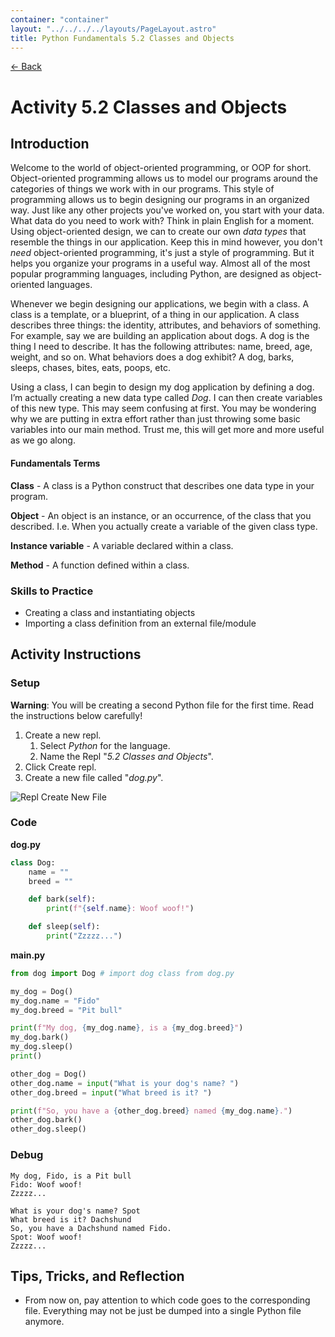```yaml
---
container: "container"
layout: "../../../../layouts/PageLayout.astro"
title: Python Fundamentals 5.2 Classes and Objects
---
```


[← Back](/comp-sci/python/)

# Activity 5.2 Classes and Objects

## Introduction

Welcome to the world of object-oriented programming, or OOP for short. Object-oriented programming allows us to model our programs around the categories of things we work with in our programs. This style of programming allows us to begin designing our programs in an organized way. Just like any other projects you've worked on, you start with your data. What data do you need to work with? Think in plain English for a moment. Using object-oriented design, we can to create our own _data types_ that resemble the things in our application. Keep this in mind however, you don't _need_ object-oriented programming, it's just a style of programming. But it helps you organize your programs in a useful way. Almost all of the most popular programming languages, including Python, are designed as object-oriented languages.

Whenever we begin designing our applications, we begin with a class. A class is a template, or a blueprint, of a thing in our application. A class describes three things: the identity, attributes, and behaviors of something. For example, say we are building an application about dogs. A dog is the thing I need to describe. It has the following attributes: name, breed, age, weight, and so on. What behaviors does a dog exhibit? A dog, barks, sleeps, chases, bites, eats, poops, etc.

Using a class, I can begin to design my dog application by defining a dog. I’m actually creating a new data type called _Dog_. I can then create variables of this new type. This may seem confusing at first. You may be wondering why we are putting in extra effort rather than just throwing some basic variables into our main method. Trust me, this will get more and more useful as we go along.

#### Fundamentals Terms

**Class** - A class is a Python construct that describes one data type in your program.

**Object** - An object is an instance, or an occurrence, of the class that you described. I.e. When you actually create a variable of the given class type.

**Instance variable** - A variable declared within a class.

**Method** - A function defined within a class.

### Skills to Practice

- Creating a class and instantiating objects
- Importing a class definition from an external file/module

## Activity Instructions

### Setup

**Warning**: You will be creating a second Python file for the first time. Read the instructions below carefully!

1. Create a new repl.
   1. Select _Python_ for the language.
   2. Name the Repl "_5.2 Classes and Objects_".
2. Click Create repl.
3. Create a new file called "_dog.py_".

![Repl Create New File](/assets/img/repl-add-file.png)

### Code

**dog.py**

```python
class Dog:
    name = ""
    breed = ""

    def bark(self):
        print(f"{self.name}: Woof woof!")

    def sleep(self):
        print("Zzzzz...")
```

**main.py**

```python
from dog import Dog # import dog class from dog.py

my_dog = Dog()
my_dog.name = "Fido"
my_dog.breed = "Pit bull"

print(f"My dog, {my_dog.name}, is a {my_dog.breed}")
my_dog.bark()
my_dog.sleep()
print()

other_dog = Dog()
other_dog.name = input("What is your dog's name? ")
other_dog.breed = input("What breed is it? ")

print(f"So, you have a {other_dog.breed} named {my_dog.name}.")
other_dog.bark()
other_dog.sleep()
```

### Debug

```
My dog, Fido, is a Pit bull
Fido: Woof woof!
Zzzzz...

What is your dog's name? Spot
What breed is it? Dachshund
So, you have a Dachshund named Fido.
Spot: Woof woof!
Zzzzz...
```

## Tips, Tricks, and Reflection

- From now on, pay attention to which code goes to the corresponding file. Everything may not be just be dumped into a single Python file anymore.
